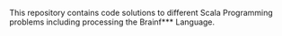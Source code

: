 This repository contains code solutions to different Scala Programming problems including processing the Brainf*** Language.
